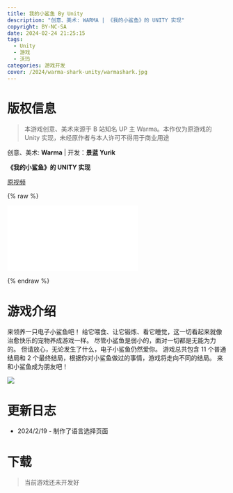 ```yaml
---
title: 我的小鲨鱼 By Unity
description: "创意、美术: WARMA | 《我的小鲨鱼》的 UNITY 实现"
copyright: BY-NC-SA
date: 2024-02-24 21:25:15
tags:
  - Unity
  - 游戏
  - 沃玛
categories: 游戏开发
cover: /2024/warma-shark-unity/warmashark.jpg
---
```


# 版权信息

> 本游戏创意、美术来源于 B 站知名 UP 主 Warma。本作仅为原游戏的 Unity 实现，未经原作者与本人许可不得用于商业用途

创意、美术: **Warma** | 开发：**景蓝 Yurik**

**《我的小鲨鱼》的 UNITY 实现**

[原视频](https://www.bilibili.com/video/BV1fb4y1P7Y1)

{% raw %}

<iframe src="//player.bilibili.com/player.html?aid=624026347&bvid=BV1fb4y1P7Y1&cid=1414155015&p=1" scrolling="no" border="0" frameborder="no" framespacing="0" allowfullscreen="true"> </iframe>

{% endraw %}

# 游戏介绍

来领养一只电子小鲨鱼吧！
给它喂食、让它锻炼、看它睡觉，这一切看起来就像治愈快乐的宠物养成游戏一样。
尽管小鲨鱼是弱小的，面对一切都是无能为力的。
但请放心，无论发生了什么，电子小鲨鱼仍然爱你。
游戏总共包含 11 个普通结局和 2 个最终结局，根据你对小鲨鱼做过的事情，游戏将走向不同的结局。
来和小鲨鱼成为朋友吧！

![](cover.jpg)

# 更新日志

- 2024/2/19 - 制作了语言选择页面

# 下载

> 当前游戏还未开发好
